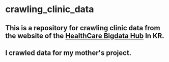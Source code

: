 # crawling_clinic_data

## This is a repository for crawling clinic data from the website of the [HealthCare Bigdata Hub](https://opendata.hira.or.kr/home.do) In KR.

## I crawled data for my mother's project. 